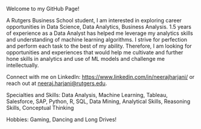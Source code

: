 Welcome to my GitHub Page!

A Rutgers Business School student, I am interested in exploring career opportunities in Data Science, Data Analytics, Business Analysis. 1.5 years of experience as a Data Analyst has helped me leverage my analytics skills and understanding of machine learning algorithms. I strive for perfection and perform each task to the best of my ability. Therefore, I am looking for opportunities and experiences that would help me cultivate and further hone skills in analytics and use of ML models and challenge me intellectually.

Connect with me on LinkedIn: https://www.linkedin.com/in/neerajharjani/ or reach out at neeraj.harjani@rutgers.edu.

Specialties and Skills: Data Analysis, Machine Learning, Tableau, Salesforce, SAP, Python, R, SQL, Data Mining, Analytical Skills, Reasoning Skills, Conceptual Thinking

Hobbies: Gaming, Dancing and Long Drives!
